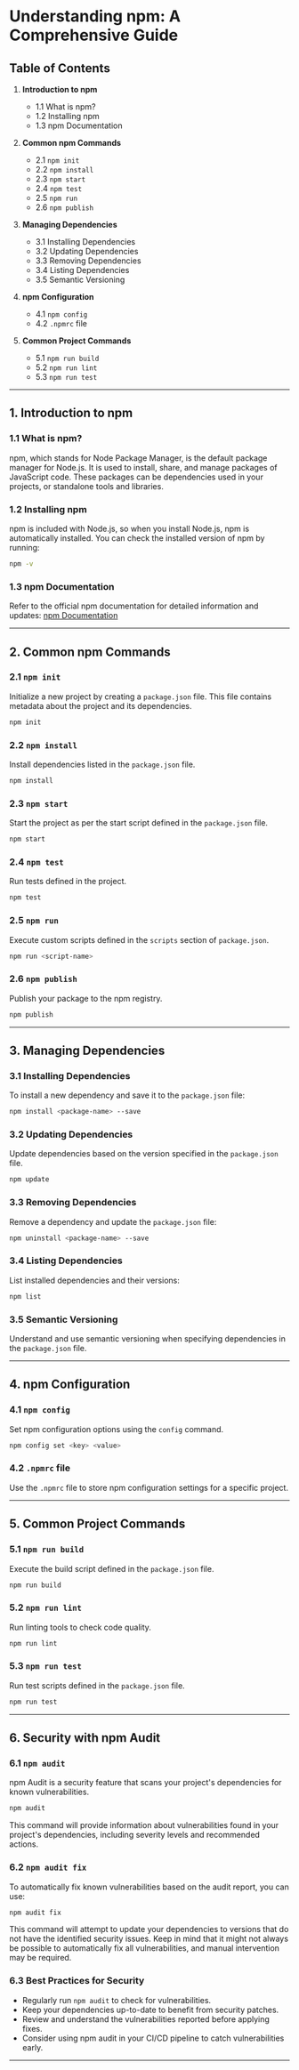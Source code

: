 # Understanding npm: A Comprehensive Guide

## Table of Contents

1. **Introduction to npm**
    - 1.1 What is npm?
    - 1.2 Installing npm
    - 1.3 npm Documentation

2. **Common npm Commands**
    - 2.1 `npm init`
    - 2.2 `npm install`
    - 2.3 `npm start`
    - 2.4 `npm test`
    - 2.5 `npm run`
    - 2.6 `npm publish`

3. **Managing Dependencies**
    - 3.1 Installing Dependencies
    - 3.2 Updating Dependencies
    - 3.3 Removing Dependencies
    - 3.4 Listing Dependencies
    - 3.5 Semantic Versioning

4. **npm Configuration**
    - 4.1 `npm config`
    - 4.2 `.npmrc` file

5. **Common Project Commands**
    - 5.1 `npm run build`
    - 5.2 `npm run lint`
    - 5.3 `npm run test`

---

## 1. Introduction to npm

### 1.1 What is npm?

npm, which stands for Node Package Manager, is the default package manager for Node.js. It is used to install, share, and manage packages of JavaScript code. These packages can be dependencies used in your projects, or standalone tools and libraries.

### 1.2 Installing npm

npm is included with Node.js, so when you install Node.js, npm is automatically installed. You can check the installed version of npm by running:

```bash
npm -v
```

### 1.3 npm Documentation

Refer to the official npm documentation for detailed information and updates: [npm Documentation](https://docs.npmjs.com/)

---

## 2. Common npm Commands

### 2.1 `npm init`

Initialize a new project by creating a `package.json` file. This file contains metadata about the project and its dependencies.

```bash
npm init
```

### 2.2 `npm install`

Install dependencies listed in the `package.json` file.

```bash
npm install
```

### 2.3 `npm start`

Start the project as per the start script defined in the `package.json` file.

```bash
npm start
```

### 2.4 `npm test`

Run tests defined in the project.

```bash
npm test
```

### 2.5 `npm run`

Execute custom scripts defined in the `scripts` section of `package.json`.

```bash
npm run <script-name>
```

### 2.6 `npm publish`

Publish your package to the npm registry.

```bash
npm publish
```

---

## 3. Managing Dependencies

### 3.1 Installing Dependencies

To install a new dependency and save it to the `package.json` file:

```bash
npm install <package-name> --save
```

### 3.2 Updating Dependencies

Update dependencies based on the version specified in the `package.json` file.

```bash
npm update
```

### 3.3 Removing Dependencies

Remove a dependency and update the `package.json` file:

```bash
npm uninstall <package-name> --save
```

### 3.4 Listing Dependencies

List installed dependencies and their versions:

```bash
npm list
```

### 3.5 Semantic Versioning

Understand and use semantic versioning when specifying dependencies in the `package.json` file.

---

## 4. npm Configuration

### 4.1 `npm config`

Set npm configuration options using the `config` command.

```bash
npm config set <key> <value>
```

### 4.2 `.npmrc` file

Use the `.npmrc` file to store npm configuration settings for a specific project.

---

## 5. Common Project Commands

### 5.1 `npm run build`

Execute the build script defined in the `package.json` file.

```bash
npm run build
```

### 5.2 `npm run lint`

Run linting tools to check code quality.

```bash
npm run lint
```

### 5.3 `npm run test`

Run test scripts defined in the `package.json` file.

```bash
npm run test
```

---

## 6. Security with npm Audit

### 6.1 `npm audit`

npm Audit is a security feature that scans your project's dependencies for known vulnerabilities.

```bash
npm audit
```

This command will provide information about vulnerabilities found in your project's dependencies, including severity levels and recommended actions.

### 6.2 `npm audit fix`

To automatically fix known vulnerabilities based on the audit report, you can use:

```bash
npm audit fix
```

This command will attempt to update your dependencies to versions that do not have the identified security issues. Keep in mind that it might not always be possible to automatically fix all vulnerabilities, and manual intervention may be required.

### 6.3 Best Practices for Security

- Regularly run `npm audit` to check for vulnerabilities.
- Keep your dependencies up-to-date to benefit from security patches.
- Review and understand the vulnerabilities reported before applying fixes.
- Consider using npm audit in your CI/CD pipeline to catch vulnerabilities early.

---
